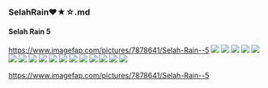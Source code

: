 ### SelahRain❤★☆.md
#### Selah Rain 5
https://www.imagefap.com/pictures/7878641/Selah-Rain--5
![](https://x.imagefapusercontent.com/u/Bill-75/7878641/1717387273/0.jpg)
![](https://x.imagefapusercontent.com/u/Bill-75/7878641/1786199054/1.jpg)
![](https://x.imagefapusercontent.com/u/Bill-75/7878641/2023982937/3538pp-selah-rain-21.jpg)
![](https://x.imagefapusercontent.com/u/Bill-75/7878641/11452834/3538pp-selah-rain-23.jpg)
![](https://x.imagefapusercontent.com/u/Bill-75/7878641/708371973/3538pp-selah-rain-27.jpg)
![](https://x.imagefapusercontent.com/u/Bill-75/7878641/1950780978/3538pp-selah-rain-342.jpg)
![](https://x.imagefapusercontent.com/u/Bill-75/7878641/586086851/3538pp-selah-rain-343.jpg)
![](https://x.imagefapusercontent.com/u/Bill-75/7878641/1631320832/3538pp-selah-rain-344.jpg)
![](https://x.imagefapusercontent.com/u/Bill-75/7878641/2054853674/3538pp-selah-rain-345.jpg)
![](https://x.imagefapusercontent.com/u/Bill-75/7878641/802957471/3538pp-selah-rain-373.jpg)
![](https://x.imagefapusercontent.com/u/Bill-75/7878641/1120003661/3538pp-selah-rain-374.jpg)
![](https://x.imagefapusercontent.com/u/Bill-75/7878641/1683318320/3538pp-selah-rain-375.jpg)
![](https://x.imagefapusercontent.com/u/Bill-75/7878641/1218420401/3538pp-selah-rain-385.jpg)
![](https://x.imagefapusercontent.com/u/Bill-75/7878641/940604424/3538pp-selah-rain-387.jpg)
![](https://x.imagefapusercontent.com/u/Bill-75/7878641/642485327/3538pp-selah-rain-388.jpg)
![](https://x.imagefapusercontent.com/u/Bill-75/7878641/1587646485/3538pp-selah-rain-389.jpg)
![](https://x.imagefapusercontent.com/u/Bill-75/7878641/544311678/3538pp-selah-rain-444.jpg)
![]()
![]()
![]()
![]()
![]()
![]()
![]()
![]()
![]()
![]()
![]()
![]()
![]()
![]()

https://www.imagefap.com/pictures/7878641/Selah-Rain--5
